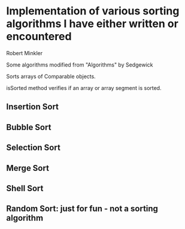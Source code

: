 # Implementation of various sorting algorithms I have either written or encountered

<p>Robert Minkler</p>
<p>Some algorithms modified from "Algorithms" by Sedgewick</p>

Sorts arrays of Comparable objects.
<p>isSorted method verifies if an array or array segment is sorted.</p>

## Insertion Sort

## Bubble Sort

## Selection Sort

## Merge Sort

## Shell Sort

## Random Sort: just for fun - not a sorting algorithm